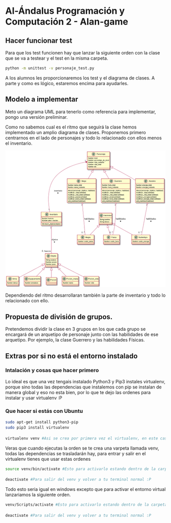 # Al-Ándalus Programación y Computación 2 - Alan-game

## Hacer funcionar test

Para que los test funcionen hay que lanzar la siguiente orden con la clase que se va a testear y el test en la misma carpeta.

```sh
python -m unittest -v personaje_test.py
```
A los alumnos les proporcionaremos los test y el diagrama de clases. A parte y como es lógico, estaremos encima para ayudarles.

## Modelo a implementar

Meto un diagrama UML para tenerlo como referencia para implementar, pongo una versión preliminar.

Como no sabemos cual es el ritmo que seguirá la clase hemos implementado un amplio diagrama de clases. Proponemos primero centrarnos en el lado de personajes y todo lo relacionado con ellos menos el inventario.

![Diagrama de Clases](./out/DiagramaClases/DiagramaClases.png)

Dependiendo del ritmo desarrollaran también la parte de inventario y todo lo relacionado con ello.

## Propuesta de división de grupos.

Pretendemos dividir la clase en 3 grupos en los que cada grupo se encargará de un arquetipo de personaje junto con las habilidades de ese arquetipo. Por ejemplo, la clase Guerrero y las habilidades Físicas.

## Extras por si no está el entorno instalado

### Intalación y cosas que hacer primero

Lo ideal es que una vez tengais instalado Python3 y Pip3 instales virtualenv, porque sino todas las dependencias que instalemos con pip se instalan de manera global y eso no esta bien, por lo que te dejo las ordenes para instalar y usar virtualenv :P

### Que hacer si estás con Ubuntu

```sh
sudo apt-get install python3-pip
sudo pip3 install virtualenv 

virtualenv venv #Asi se crea por primera vez el virtualenv, en este caso se llama venv, pero le puedes llamar como te de la gana.
```

Veras que cuando ejecutas la orden se te crea una varpeta llamada venv, todas las dependencias se trasladarán hay, para entrar y salir en el virtualenv tienes que usar estas ordenes

```sh
source venv/bin/activate #Esto para activarlo estando dentro de la carpeta principal del proyecto

deactivate #Para salir del venv y volver a tu terminal normal :P
```

Todo esto seria igual en windows excepto que para activar el entorno virtual lanzariamos la siguiente orden.

```sh
venv/Scripts/activate #Esto para activarlo estando dentro de la carpeta principal del proyecto

deactivate #Para salir del venv y volver a tu terminal normal :P
```
